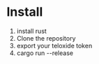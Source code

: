 # Install
1. install rust
2. Clone the repository 
3. export your teloxide token
4. cargo run --release
